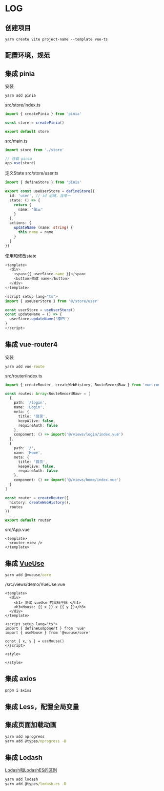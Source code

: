 # LOG

## 创建项目

```
yarn create vite project-name --template vue-ts
```

## 配置环境，规范

## 集成 pinia

安装

``` cmd
yarn add pinia
```

src/store/index.ts

``` ts
import { createPinia } from 'pinia'

const store = createPinia()

export default store
```
src/main.ts

``` ts
import store from './store'

// 挂载 pinia
app.use(store)
```

定义State src/store/user.ts

``` ts
import { defineStore } from 'pinia'

export const useUserStore = defineStore({
  id: 'user', // id 必填，且唯一
  state: () => {
    return {
      name: '张三'
    }
  },
  actions: {
    updateName (name: string) {
      this.name = name
    }
  }
})
```

使用和修改state

``` ts
<template>
  <div>
    <span>{{ userStore.name }}</span>
    <button>修改 name</button>
  </div>
</template>

<script setup lang="ts">
import { useUserStore } from '@/store/user'

const userStore = useUserStore()
const updateName = () => {
  userStore.updateName('李四')
}
</script>
```

## 集成 vue-router4

安装

``` cmd
yarn add vue-route
```

src/router/index.ts

``` ts
import { createRouter, createWebHistory, RouteRecordRaw } from 'vue-router'

const routes: Array<RouteRecordRaw> = [
  {
    path: '/login',
    name: 'Login',
    meta: {
      title: '登录',
      keepAlive: false,
      requireAuth: false
    },
    component: () => import('@/views/login/index.vue')
  },
  {
    path: '/',
    name: 'Home',
    meta: {
      title: '首页',
      keepAlive: false,
      requireAuth: false
    },
    component: () => import('@/views/home/index.vue')
  }
]

const router = createRouter({
  history: createWebHistory(),
  routes
})

export default router

```

src/App.vue

```
<template>
  <router-view />
</template>

```

## 集成 [VueUse](https://vueuse.org/)

``` cmd
yarn add @vueuse/core
```

/src/views/demo/VueUse.vue

``` vue
<template>
  <div>
    <h1> 测试 vueUse 的鼠标坐标 </h1>
    <h3>Mouse: {{ x }} x {{ y }}</h3>
  </div>
</template>

<script setup lang="ts">
import { defineComponent } from 'vue'
import { useMouse } from '@vueuse/core'

const { x, y } = useMouse()
</script>

<style>

</style>
```

## 集成 axios

``` cmd
pnpm i axios
```

## 集成 Less，配置全局变量

## 集成页面加载动画

``` cmd
yarn add nprogress
yarn add @types/nprogress -D
```

## 集成 Lodash

[Lodash和LodashES的区别](https://www.zhihu.com/question/460254104)

``` cmd
yarn add lodash
yarn add @types/lodash-es -D
```